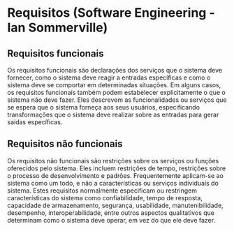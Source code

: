 # Requisitos (Software Engineering - Ian Sommerville)

## Requisitos funcionais
Os requisitos funcionais são declarações dos serviços que o sistema deve fornecer, como o sistema deve reagir a entradas específicas e como o sistema deve se comportar em determinadas situações. Em alguns casos, os requisitos funcionais também podem estabelecer explicitamente o que o sistema não deve fazer. Eles descrevem as funcionalidades ou serviços que se espera que o sistema forneça aos seus usuários, especificando transformações que o sistema deve realizar sobre as entradas para gerar saídas específicas.

## Requisitos não funcionais
Os requisitos não funcionais são restrições sobre os serviços ou funções oferecidos pelo sistema. Eles incluem restrições de tempo, restrições sobre o processo de desenvolvimento e padrões. Frequentemente aplicam-se ao sistema como um todo, e não a características ou serviços individuais do sistema. Estes requisitos normalmente especificam ou restringem características do sistema como confiabilidade, tempo de resposta, capacidade de armazenamento, segurança, usabilidade, manutenibilidade, desempenho, interoperabilidade, entre outros aspectos qualitativos que determinam como o sistema deve operar, em vez do que ele deve fazer.
